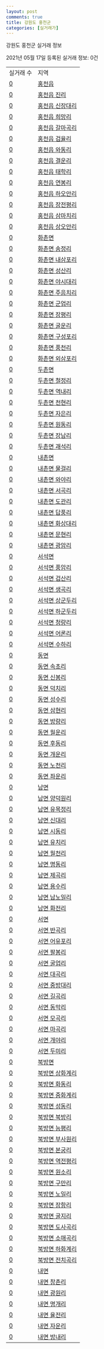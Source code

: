 ```yaml
---
layout: post
comments: true
title: 강원도 홍천군
categories: [실거래가]
---
```


강원도 홍천군 실거래 정보

2021년 05월 17일 등록된 실거래 정보: 0건


<table>
  <tr>
    <td>실거래 수</td>
    <td>지역</td>
  </tr>

  
  <tr>
    <td><a href="4272025000.html">0</a></td>
    <td><a href="4272025000.html">홍천읍</a></td>
  </tr>
    

  <tr>
    <td><a href="4272025021.html">0</a></td>
    <td><a href="4272025021.html">홍천읍 진리</a></td>
  </tr>
    

  <tr>
    <td><a href="4272025022.html">0</a></td>
    <td><a href="4272025022.html">홍천읍 신장대리</a></td>
  </tr>
    

  <tr>
    <td><a href="4272025023.html">0</a></td>
    <td><a href="4272025023.html">홍천읍 희망리</a></td>
  </tr>
    

  <tr>
    <td><a href="4272025024.html">0</a></td>
    <td><a href="4272025024.html">홍천읍 갈마곡리</a></td>
  </tr>
    

  <tr>
    <td><a href="4272025025.html">0</a></td>
    <td><a href="4272025025.html">홍천읍 검율리</a></td>
  </tr>
    

  <tr>
    <td><a href="4272025026.html">0</a></td>
    <td><a href="4272025026.html">홍천읍 와동리</a></td>
  </tr>
    

  <tr>
    <td><a href="4272025027.html">0</a></td>
    <td><a href="4272025027.html">홍천읍 결운리</a></td>
  </tr>
    

  <tr>
    <td><a href="4272025028.html">0</a></td>
    <td><a href="4272025028.html">홍천읍 태학리</a></td>
  </tr>
    

  <tr>
    <td><a href="4272025029.html">0</a></td>
    <td><a href="4272025029.html">홍천읍 연봉리</a></td>
  </tr>
    

  <tr>
    <td><a href="4272025030.html">0</a></td>
    <td><a href="4272025030.html">홍천읍 하오안리</a></td>
  </tr>
    

  <tr>
    <td><a href="4272025031.html">0</a></td>
    <td><a href="4272025031.html">홍천읍 장전평리</a></td>
  </tr>
    

  <tr>
    <td><a href="4272025032.html">0</a></td>
    <td><a href="4272025032.html">홍천읍 삼마치리</a></td>
  </tr>
    

  <tr>
    <td><a href="4272025033.html">0</a></td>
    <td><a href="4272025033.html">홍천읍 상오안리</a></td>
  </tr>
    

  <tr>
    <td><a href="4272031000.html">0</a></td>
    <td><a href="4272031000.html">화촌면</a></td>
  </tr>
    

  <tr>
    <td><a href="4272031021.html">0</a></td>
    <td><a href="4272031021.html">화촌면 송정리</a></td>
  </tr>
    

  <tr>
    <td><a href="4272031022.html">0</a></td>
    <td><a href="4272031022.html">화촌면 내삼포리</a></td>
  </tr>
    

  <tr>
    <td><a href="4272031023.html">0</a></td>
    <td><a href="4272031023.html">화촌면 성산리</a></td>
  </tr>
    

  <tr>
    <td><a href="4272031024.html">0</a></td>
    <td><a href="4272031024.html">화촌면 야시대리</a></td>
  </tr>
    

  <tr>
    <td><a href="4272031025.html">0</a></td>
    <td><a href="4272031025.html">화촌면 주음치리</a></td>
  </tr>
    

  <tr>
    <td><a href="4272031026.html">0</a></td>
    <td><a href="4272031026.html">화촌면 군업리</a></td>
  </tr>
    

  <tr>
    <td><a href="4272031027.html">0</a></td>
    <td><a href="4272031027.html">화촌면 장평리</a></td>
  </tr>
    

  <tr>
    <td><a href="4272031028.html">0</a></td>
    <td><a href="4272031028.html">화촌면 굴운리</a></td>
  </tr>
    

  <tr>
    <td><a href="4272031029.html">0</a></td>
    <td><a href="4272031029.html">화촌면 구성포리</a></td>
  </tr>
    

  <tr>
    <td><a href="4272031030.html">0</a></td>
    <td><a href="4272031030.html">화촌면 풍천리</a></td>
  </tr>
    

  <tr>
    <td><a href="4272031031.html">0</a></td>
    <td><a href="4272031031.html">화촌면 외삼포리</a></td>
  </tr>
    

  <tr>
    <td><a href="4272032000.html">0</a></td>
    <td><a href="4272032000.html">두촌면</a></td>
  </tr>
    

  <tr>
    <td><a href="4272032021.html">0</a></td>
    <td><a href="4272032021.html">두촌면 철정리</a></td>
  </tr>
    

  <tr>
    <td><a href="4272032022.html">0</a></td>
    <td><a href="4272032022.html">두촌면 역내리</a></td>
  </tr>
    

  <tr>
    <td><a href="4272032023.html">0</a></td>
    <td><a href="4272032023.html">두촌면 천현리</a></td>
  </tr>
    

  <tr>
    <td><a href="4272032024.html">0</a></td>
    <td><a href="4272032024.html">두촌면 자은리</a></td>
  </tr>
    

  <tr>
    <td><a href="4272032025.html">0</a></td>
    <td><a href="4272032025.html">두촌면 원동리</a></td>
  </tr>
    

  <tr>
    <td><a href="4272032026.html">0</a></td>
    <td><a href="4272032026.html">두촌면 장남리</a></td>
  </tr>
    

  <tr>
    <td><a href="4272032027.html">0</a></td>
    <td><a href="4272032027.html">두촌면 괘석리</a></td>
  </tr>
    

  <tr>
    <td><a href="4272033000.html">0</a></td>
    <td><a href="4272033000.html">내촌면</a></td>
  </tr>
    

  <tr>
    <td><a href="4272033021.html">0</a></td>
    <td><a href="4272033021.html">내촌면 물걸리</a></td>
  </tr>
    

  <tr>
    <td><a href="4272033022.html">0</a></td>
    <td><a href="4272033022.html">내촌면 와야리</a></td>
  </tr>
    

  <tr>
    <td><a href="4272033023.html">0</a></td>
    <td><a href="4272033023.html">내촌면 서곡리</a></td>
  </tr>
    

  <tr>
    <td><a href="4272033024.html">0</a></td>
    <td><a href="4272033024.html">내촌면 도관리</a></td>
  </tr>
    

  <tr>
    <td><a href="4272033025.html">0</a></td>
    <td><a href="4272033025.html">내촌면 답풍리</a></td>
  </tr>
    

  <tr>
    <td><a href="4272033026.html">0</a></td>
    <td><a href="4272033026.html">내촌면 화상대리</a></td>
  </tr>
    

  <tr>
    <td><a href="4272033027.html">0</a></td>
    <td><a href="4272033027.html">내촌면 문현리</a></td>
  </tr>
    

  <tr>
    <td><a href="4272033028.html">0</a></td>
    <td><a href="4272033028.html">내촌면 광암리</a></td>
  </tr>
    

  <tr>
    <td><a href="4272034000.html">0</a></td>
    <td><a href="4272034000.html">서석면</a></td>
  </tr>
    

  <tr>
    <td><a href="4272034021.html">0</a></td>
    <td><a href="4272034021.html">서석면 풍암리</a></td>
  </tr>
    

  <tr>
    <td><a href="4272034022.html">0</a></td>
    <td><a href="4272034022.html">서석면 검산리</a></td>
  </tr>
    

  <tr>
    <td><a href="4272034023.html">0</a></td>
    <td><a href="4272034023.html">서석면 생곡리</a></td>
  </tr>
    

  <tr>
    <td><a href="4272034024.html">0</a></td>
    <td><a href="4272034024.html">서석면 상군두리</a></td>
  </tr>
    

  <tr>
    <td><a href="4272034025.html">0</a></td>
    <td><a href="4272034025.html">서석면 하군두리</a></td>
  </tr>
    

  <tr>
    <td><a href="4272034026.html">0</a></td>
    <td><a href="4272034026.html">서석면 청량리</a></td>
  </tr>
    

  <tr>
    <td><a href="4272034027.html">0</a></td>
    <td><a href="4272034027.html">서석면 어론리</a></td>
  </tr>
    

  <tr>
    <td><a href="4272034028.html">0</a></td>
    <td><a href="4272034028.html">서석면 수하리</a></td>
  </tr>
    

  <tr>
    <td><a href="4272035000.html">0</a></td>
    <td><a href="4272035000.html">동면</a></td>
  </tr>
    

  <tr>
    <td><a href="4272035021.html">0</a></td>
    <td><a href="4272035021.html">동면 속초리</a></td>
  </tr>
    

  <tr>
    <td><a href="4272035022.html">0</a></td>
    <td><a href="4272035022.html">동면 신봉리</a></td>
  </tr>
    

  <tr>
    <td><a href="4272035023.html">0</a></td>
    <td><a href="4272035023.html">동면 덕치리</a></td>
  </tr>
    

  <tr>
    <td><a href="4272035024.html">0</a></td>
    <td><a href="4272035024.html">동면 성수리</a></td>
  </tr>
    

  <tr>
    <td><a href="4272035025.html">0</a></td>
    <td><a href="4272035025.html">동면 삼현리</a></td>
  </tr>
    

  <tr>
    <td><a href="4272035026.html">0</a></td>
    <td><a href="4272035026.html">동면 방량리</a></td>
  </tr>
    

  <tr>
    <td><a href="4272035027.html">0</a></td>
    <td><a href="4272035027.html">동면 월운리</a></td>
  </tr>
    

  <tr>
    <td><a href="4272035028.html">0</a></td>
    <td><a href="4272035028.html">동면 후동리</a></td>
  </tr>
    

  <tr>
    <td><a href="4272035029.html">0</a></td>
    <td><a href="4272035029.html">동면 개운리</a></td>
  </tr>
    

  <tr>
    <td><a href="4272035030.html">0</a></td>
    <td><a href="4272035030.html">동면 노천리</a></td>
  </tr>
    

  <tr>
    <td><a href="4272035031.html">0</a></td>
    <td><a href="4272035031.html">동면 좌운리</a></td>
  </tr>
    

  <tr>
    <td><a href="4272036000.html">0</a></td>
    <td><a href="4272036000.html">남면</a></td>
  </tr>
    

  <tr>
    <td><a href="4272036021.html">0</a></td>
    <td><a href="4272036021.html">남면 양덕원리</a></td>
  </tr>
    

  <tr>
    <td><a href="4272036022.html">0</a></td>
    <td><a href="4272036022.html">남면 유목정리</a></td>
  </tr>
    

  <tr>
    <td><a href="4272036023.html">0</a></td>
    <td><a href="4272036023.html">남면 신대리</a></td>
  </tr>
    

  <tr>
    <td><a href="4272036024.html">0</a></td>
    <td><a href="4272036024.html">남면 시동리</a></td>
  </tr>
    

  <tr>
    <td><a href="4272036025.html">0</a></td>
    <td><a href="4272036025.html">남면 유치리</a></td>
  </tr>
    

  <tr>
    <td><a href="4272036026.html">0</a></td>
    <td><a href="4272036026.html">남면 월천리</a></td>
  </tr>
    

  <tr>
    <td><a href="4272036027.html">0</a></td>
    <td><a href="4272036027.html">남면 명동리</a></td>
  </tr>
    

  <tr>
    <td><a href="4272036028.html">0</a></td>
    <td><a href="4272036028.html">남면 제곡리</a></td>
  </tr>
    

  <tr>
    <td><a href="4272036029.html">0</a></td>
    <td><a href="4272036029.html">남면 용수리</a></td>
  </tr>
    

  <tr>
    <td><a href="4272036030.html">0</a></td>
    <td><a href="4272036030.html">남면 남노일리</a></td>
  </tr>
    

  <tr>
    <td><a href="4272036031.html">0</a></td>
    <td><a href="4272036031.html">남면 화전리</a></td>
  </tr>
    

  <tr>
    <td><a href="4272037000.html">0</a></td>
    <td><a href="4272037000.html">서면</a></td>
  </tr>
    

  <tr>
    <td><a href="4272037021.html">0</a></td>
    <td><a href="4272037021.html">서면 반곡리</a></td>
  </tr>
    

  <tr>
    <td><a href="4272037022.html">0</a></td>
    <td><a href="4272037022.html">서면 어유포리</a></td>
  </tr>
    

  <tr>
    <td><a href="4272037023.html">0</a></td>
    <td><a href="4272037023.html">서면 팔봉리</a></td>
  </tr>
    

  <tr>
    <td><a href="4272037024.html">0</a></td>
    <td><a href="4272037024.html">서면 굴업리</a></td>
  </tr>
    

  <tr>
    <td><a href="4272037025.html">0</a></td>
    <td><a href="4272037025.html">서면 대곡리</a></td>
  </tr>
    

  <tr>
    <td><a href="4272037026.html">0</a></td>
    <td><a href="4272037026.html">서면 중방대리</a></td>
  </tr>
    

  <tr>
    <td><a href="4272037027.html">0</a></td>
    <td><a href="4272037027.html">서면 길곡리</a></td>
  </tr>
    

  <tr>
    <td><a href="4272037028.html">0</a></td>
    <td><a href="4272037028.html">서면 동막리</a></td>
  </tr>
    

  <tr>
    <td><a href="4272037029.html">0</a></td>
    <td><a href="4272037029.html">서면 모곡리</a></td>
  </tr>
    

  <tr>
    <td><a href="4272037030.html">0</a></td>
    <td><a href="4272037030.html">서면 마곡리</a></td>
  </tr>
    

  <tr>
    <td><a href="4272037031.html">0</a></td>
    <td><a href="4272037031.html">서면 개야리</a></td>
  </tr>
    

  <tr>
    <td><a href="4272037032.html">0</a></td>
    <td><a href="4272037032.html">서면 두미리</a></td>
  </tr>
    

  <tr>
    <td><a href="4272038000.html">0</a></td>
    <td><a href="4272038000.html">북방면</a></td>
  </tr>
    

  <tr>
    <td><a href="4272038021.html">0</a></td>
    <td><a href="4272038021.html">북방면 상화계리</a></td>
  </tr>
    

  <tr>
    <td><a href="4272038022.html">0</a></td>
    <td><a href="4272038022.html">북방면 화동리</a></td>
  </tr>
    

  <tr>
    <td><a href="4272038023.html">0</a></td>
    <td><a href="4272038023.html">북방면 중화계리</a></td>
  </tr>
    

  <tr>
    <td><a href="4272038024.html">0</a></td>
    <td><a href="4272038024.html">북방면 성동리</a></td>
  </tr>
    

  <tr>
    <td><a href="4272038025.html">0</a></td>
    <td><a href="4272038025.html">북방면 북방리</a></td>
  </tr>
    

  <tr>
    <td><a href="4272038026.html">0</a></td>
    <td><a href="4272038026.html">북방면 능평리</a></td>
  </tr>
    

  <tr>
    <td><a href="4272038027.html">0</a></td>
    <td><a href="4272038027.html">북방면 부사원리</a></td>
  </tr>
    

  <tr>
    <td><a href="4272038028.html">0</a></td>
    <td><a href="4272038028.html">북방면 본궁리</a></td>
  </tr>
    

  <tr>
    <td><a href="4272038029.html">0</a></td>
    <td><a href="4272038029.html">북방면 역전평리</a></td>
  </tr>
    

  <tr>
    <td><a href="4272038030.html">0</a></td>
    <td><a href="4272038030.html">북방면 원소리</a></td>
  </tr>
    

  <tr>
    <td><a href="4272038031.html">0</a></td>
    <td><a href="4272038031.html">북방면 구만리</a></td>
  </tr>
    

  <tr>
    <td><a href="4272038032.html">0</a></td>
    <td><a href="4272038032.html">북방면 노일리</a></td>
  </tr>
    

  <tr>
    <td><a href="4272038033.html">0</a></td>
    <td><a href="4272038033.html">북방면 장항리</a></td>
  </tr>
    

  <tr>
    <td><a href="4272038034.html">0</a></td>
    <td><a href="4272038034.html">북방면 굴지리</a></td>
  </tr>
    

  <tr>
    <td><a href="4272038035.html">0</a></td>
    <td><a href="4272038035.html">북방면 도사곡리</a></td>
  </tr>
    

  <tr>
    <td><a href="4272038036.html">0</a></td>
    <td><a href="4272038036.html">북방면 소매곡리</a></td>
  </tr>
    

  <tr>
    <td><a href="4272038037.html">0</a></td>
    <td><a href="4272038037.html">북방면 하화계리</a></td>
  </tr>
    

  <tr>
    <td><a href="4272038038.html">0</a></td>
    <td><a href="4272038038.html">북방면 전치곡리</a></td>
  </tr>
    

  <tr>
    <td><a href="4272039000.html">0</a></td>
    <td><a href="4272039000.html">내면</a></td>
  </tr>
    

  <tr>
    <td><a href="4272039021.html">0</a></td>
    <td><a href="4272039021.html">내면 창촌리</a></td>
  </tr>
    

  <tr>
    <td><a href="4272039022.html">0</a></td>
    <td><a href="4272039022.html">내면 광원리</a></td>
  </tr>
    

  <tr>
    <td><a href="4272039023.html">0</a></td>
    <td><a href="4272039023.html">내면 명개리</a></td>
  </tr>
    

  <tr>
    <td><a href="4272039024.html">0</a></td>
    <td><a href="4272039024.html">내면 율전리</a></td>
  </tr>
    

  <tr>
    <td><a href="4272039025.html">0</a></td>
    <td><a href="4272039025.html">내면 자운리</a></td>
  </tr>
    

  <tr>
    <td><a href="4272039026.html">0</a></td>
    <td><a href="4272039026.html">내면 방내리</a></td>
  </tr>
    


</table>
    